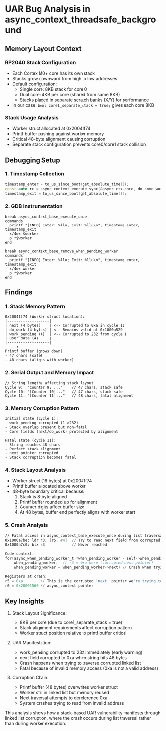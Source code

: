# UAR Bug Analysis in async_context_threadsafe_background

## Memory Layout Context

### RP2040 Stack Configuration

- Each Cortex M0+ core has its own stack
- Stacks grow downward from high to low addresses
- Default configuration:
    - Single core: 8KB stack for core 0
    - Dual core: 4KB per core (shared from same 8KB)
    - Stacks placed in separate scratch banks (X/Y) for performance
- In our case: `bool core1_separate_stack = true;` gives each core 8KB

### Stack Usage Analysis

- Worker struct allocated at 0x20041f74
- Printf buffer pushing against worker memory
- Critical 48-byte alignment causing corruption
- Separate stack configuration prevents core0/core1 stack collision

## Debugging Setup

### 1. Timestamp Collection

```cpp
timestamp_enter = to_us_since_boot(get_absolute_time());
const auto rc = async_context_execute_sync(&async_ctx.core, do_some_work, &ref_counter);
timestamp_exit = to_us_since_boot(get_absolute_time());
```

### 2. GDB Instrumentation

```gdb
break async_context_base_execute_once
commands
  printf "[INFO] Enter: %llu; Exit: %llu\n", timestamp_enter, timestamp_exit
  x/4wx $worker
  p *$worker
end

break async_context_base_remove_when_pending_worker
commands
  printf "[INFO] Enter: %llu; Exit: %llu\n", timestamp_enter, timestamp_exit
  x/4wx worker
  p *$worker
end
```

## Findings

### 1. Stack Memory Pattern

```
0x20041f74 (Worker struct location):
|-------------------|
| next (4 bytes)    | <-- Corrupted to 0xa in cycle 11
| do_work (4 bytes) | <-- Remains valid at 0x1000a529
| work_pending (4)  | <-- Corrupted to 232 from cycle 1
| user_data (4)     |
|-------------------|
     ↑
Printf buffer (grows down)
- 47 chars (safe)
- 48 chars (aligns with worker)
```

### 2. Serial Output and Memory Impact

```
// String lengths affecting stack layout
Cycle 9:  "Counter 9; ..."    // 47 chars, stack safe
Cycle 10: "[Counter 10]..."   // 47 chars, stack safe
Cycle 11: "[Counter 11]..."   // 48 chars, fatal alignment
```

### 3. Memory Corruption Pattern

```
Initial state (cycle 1):
- work_pending corrupted (1->232)
- Stack overlap present but non-fatal
- Core fields (next/do_work) protected by alignment

Fatal state (cycle 11):
- String reaches 48 chars
- Perfect stack alignment
- next pointer corrupted
- Stack corruption becomes fatal
```

### 4. Stack Layout Analysis

- Worker struct (16 bytes) at 0x20041f74
- Printf buffer allocated above worker
- 48-byte boundary critical because:
    1. Stack is 8-byte aligned
    2. Printf buffer rounded up for alignment
    3. Counter digits affect buffer size
    4. At 48 bytes, buffer end perfectly aligns with worker start

### 5. Crash Analysis

```asm
// Fatal access in async_context_base_execute_once during list traversal:
0x1000a7be: ldr r3, [r5, #4]  // Try to read next field from corrupted worker (0xa)
0x1000a7c0: blx r3            // Never reached

Code context:
for(async_when_pending_worker_t *when_pending_worker = self->when_pending_list;
    when_pending_worker;  // r5 = 0xa here (corrupted next pointer)
    when_pending_worker = when_pending_worker->next) // Crash when trying to read next

Registers at crash:
r5 = 0xa        // This is the corrupted 'next' pointer we're trying to traverse
r0 = 0x20001560 // async_context pointer
```

## Key Insights

1. Stack Layout Significance:
    - 8KB per core (due to core1_separate_stack = true)
    - Stack alignment requirements affect corruption pattern
    - Worker struct position relative to printf buffer critical

2. UAR Manifestation:
    - work_pending corrupted to 232 immediately (early warning)
    - next field corrupted to 0xa when string hits 48 bytes
    - Crash happens when trying to traverse corrupted linked list
    - Fatal because of invalid memory access (0xa is not a valid address)

3. Corruption Chain:
    - Printf buffer (48 bytes) overwrites worker struct
    - Worker still in linked list but memory reused
    - Next traversal attempts to dereference 0xa
    - System crashes trying to read from invalid address

This analysis shows how a stack-based UAR vulnerability manifests through linked list corruption, where the crash occurs
during list traversal rather than during worker execution.
